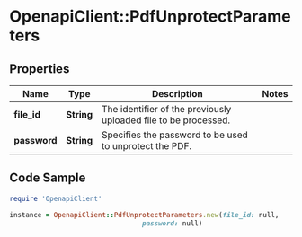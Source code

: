 # OpenapiClient::PdfUnprotectParameters

## Properties

Name | Type | Description | Notes
------------ | ------------- | ------------- | -------------
**file_id** | **String** | The identifier of the previously uploaded file to be processed. | 
**password** | **String** | Specifies the password to be used to unprotect the PDF. | 

## Code Sample

```ruby
require 'OpenapiClient'

instance = OpenapiClient::PdfUnprotectParameters.new(file_id: null,
                                 password: null)
```


